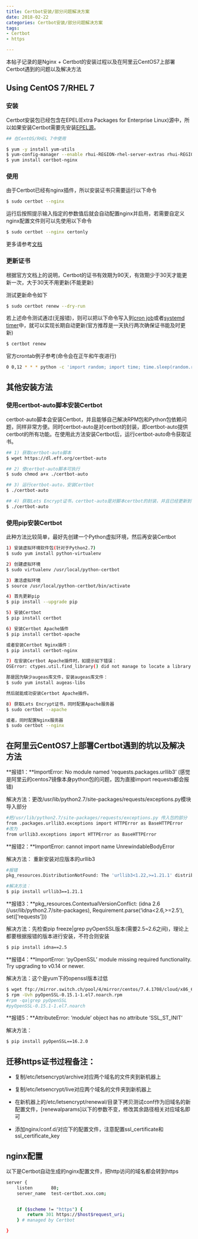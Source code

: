 ```yaml
---
title: Certbot安装/部分问题解决方案
date: 2018-02-22
categories: Certbot安装/部分问题解决方案
tags: 
- Certbot
- https

---
```


本帖子记录的是Nginx + Certbot的安装过程以及在阿里云CentOS7上部署Certbot遇到的问题以及解决方法


## Using CentOS 7/RHEL 7

### 安装

Certbot安装包已经包含在EPEL(Extra Packages for Enterprise Linux)源中，所以如果安装Certbot需要先安装[EPEL源](https://fedoraproject.org/wiki/EPEL#How_can_I_use_these_extra_packages.3F)。

```bash
## 在CentOS/RHEL 7中使用

$ yum -y install yum-utils
$ yum-config-manager --enable rhui-REGION-rhel-server-extras rhui-REGION-rhel-server-optional
$ yum install certbot-nginx
```


### 使用

由于Certbot已经有nginx插件，所以安装证书只需要运行以下命令

```bash
$ sudo certbot --nginx
```

运行后按照提示输入指定的参数值后就会自动配置nginx并启用，若需要自定义nginx配置文件则可以先使用以下命令

```bash
$ sudo certbot --nginx certonly
```

更多请参考[文档](https://certbot.eff.org/docs)


### 更新证书

根据官方文档上的说明，Certbot的证书有效期为90天，有效期少于30天才能更新一次，大于30天不用更新(不能更新)

测试更新命令如下

```bash
$ sudo certbot renew --dry-run
```

若上述命令测试通过(无报错)，则可以把以下命令写入到[cron job](http://www.unixgeeks.org/security/newbie/unix/cron-1.html)或者[systemd timer](https://wiki.archlinux.org/index.php/Systemd/Timers)中，就可以实现长期自动更新(官方推荐是一天执行两次确保证书能及时更新)

```bash
$ certbot renew
```

官方crontab例子参考(命令会在正午和午夜进行)

``` bash
0 0,12 * * * python -c 'import random; import time; time.sleep(random.random() * 3600)' && certbot renew
```


## 其他安装方法

### 使用certbot-auto脚本安装Certbot

certbot-auto脚本会安装Certbot，并且能够自己解决RPM包和Python包依赖问题，同样非常方便。同时certbot-auto是对certbot的封装，即certbot-auto提供certbot的所有功能。在使用此方法安装Certbot后，运行certbot-auto命令获取证书。

``` bash
## 1) 获取certbot-auto脚本
$ wget https://dl.eff.org/certbot-auto

## 2) 使certbot-auto脚本可执行
$ sudo chmod a+x ./certbot-auto

## 3) 运行certbot-auto，安装Certbot
$ ./certbot-auto

## 4) 获取Lets Encrypt证书，certbot-auto是对脚本certbot的封装，并且已经更新到了最新版本，所以使用此脚本获取证书
$ ./certbot-auto
```

### 使用pip安装Certbot

此种方法比较简单，最好先创建一个Python虚拟环境，然后再安装Certbot

```bash
1) 安装虚拟环境软件包(针对于Python2.7)
$ sudo yum install python-virtualenv

2) 创建虚拟环境
$ sudo virtualenv /usr/local/python-certbot

3) 激活虚拟环境
$ source /usr/local/python-certbot/bin/activate

4) 首先更新pip
$ pip install --upgrade pip

5) 安装Certbot
$ pip install certbot

6) 安装Certbot Apache插件
$ pip install certbot-apache

或者安装Certbot Nginx插件：
$ pip install certbot-nginx

7) 在安装Certbot Apache插件时，如提示如下错误：
OSError: ctypes.util.find_library() did not manage to locate a library called 'augeas'

那是因为缺少augeas库文件，安装augeas库文件：
$ sudo yum install augeas-libs

然后就能成功安装Certbot Apache插件。

8) 获取Lets Encrypt证书，同时配置Apache服务器
$ sudo certbot --apache

或者，同时配置Nginx服务器
$ sudo certbot --nginx
```



## 在阿里云CentOS7上部署Certbot遇到的坑以及解决方法

**报错1：**ImportError: No module named ‘requests.packages.urllib3’ (感觉是阿里云的centos7镜像本身python包的问题，因为直接import requests都会报错)

解决方法：更改/usr/lib/python2.7/site-packages/requests/exceptions.py模块导入部分

```bash
#把/usr/lib/python2.7/site-packages/requests/exceptions.py 传入包的部分
from .packages.urllib3.exceptions import HTTPError as BaseHTTPError
#改为
from urllib3.exceptions import HTTPError as BaseHTTPError
```


**报错2：**ImportError: cannot import name UnrewindableBodyError

解决方法： 重新安装对应版本的urllib3

```bash
#报错
pkg_resources.DistributionNotFound: The 'urllib3<1.22,>=1.21.1' distribution was not found and is required by requests

#解决方法：
$ pip install urllib3==1.21.1
```


**报错3：**pkg_resources.ContextualVersionConflict: (idna 2.6 (/usr/lib/python2.7/site-packages), Requirement.parse(‘idna<2.6,>=2.5’), set([‘requests’]))

解决方法：先检查pip freeze|grep pyOpenSSL版本(需要2.5~2.6之间)，理论上都要根据报错的版本进行安装，不符合则安装

```bash
$ pip install idna==2.5
```


**报错4：**ImportError: ‘pyOpenSSL’ module missing required functionality. Try upgrading to v0.14 or newer.

解决方法：这个是yum下的openssl版本过低

```bash
$ wget ftp://mirror.switch.ch/pool/4/mirror/centos/7.4.1708/cloud/x86_64/openstack-ocata/common/pyOpenSSL-0.15.1-1.el7.noarch.rpm
$ rpm -Uvh pyOpenSSL-0.15.1-1.el7.noarch.rpm
#rpm -qa|grep pyOpenSSL
#pyOpenSSL-0.15.1-1.el7.noarch
```


**报错5：**AttributeError: ‘module’ object has no attribute ‘SSL_ST_INIT’

解决方法：

```bash
$ pip install pyOpenSSL==16.2.0
```



## 迁移https证书过程备注：

- 复制/etc/letsencrypt/archive对应两个域名的文件夹到新机器上

- 复制/etc/letsencrypt/live对应两个域名的文件夹到新机器上

- 在新机器上的/etc/letsencrypt/renewal/目录下拷贝测试conf作为旧域名的新配置文件，[renewalparams]以下的参数不变，修改其余路径相关对应域名即可

- 添加nginx/conf.d/对应下的配置文件，注意配置ssl_certificate和ssl_certificate_key


## nginx配置

以下是Certbot自动生成的nginx配置文件，把http访问的域名都会转到https


```bash
server {
    listen       80;
    server_name  test-certbot.xxx.com;


    if ($scheme != "https") {
        return 301 https://$host$request_uri;
    } # managed by Certbot

}
```




